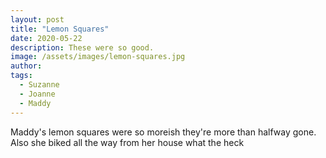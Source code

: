 ```yaml
---
layout: post
title: "Lemon Squares"
date: 2020-05-22
description: These were so good.
image: /assets/images/lemon-squares.jpg
author: 
tags: 
  - Suzanne
  - Joanne
  - Maddy
---
```


Maddy's lemon squares were so moreish they're more than halfway gone. Also she biked 
all the way from her house what the heck
